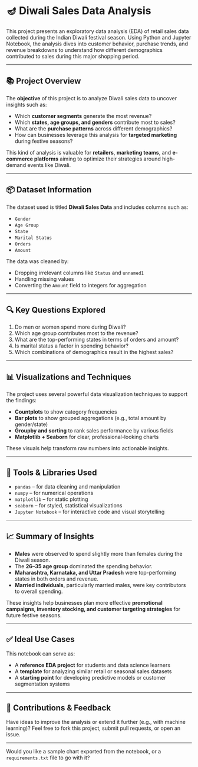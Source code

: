 
# 🪔 Diwali Sales Data Analysis

This project presents an exploratory data analysis (EDA) of retail sales data collected during the Indian Diwali festival season. Using Python and Jupyter Notebook, the analysis dives into customer behavior, purchase trends, and revenue breakdowns to understand how different demographics contributed to sales during this major shopping period.

---

## 📚 Project Overview

The **objective** of this project is to analyze Diwali sales data to uncover insights such as:

* Which **customer segments** generate the most revenue?
* Which **states, age groups, and genders** contribute most to sales?
* What are the **purchase patterns** across different demographics?
* How can businesses leverage this analysis for **targeted marketing** during festive seasons?

This kind of analysis is valuable for **retailers**, **marketing teams**, and **e-commerce platforms** aiming to optimize their strategies around high-demand events like Diwali.

---

## 📦 Dataset Information

The dataset used is titled **Diwali Sales Data** and includes columns such as:

* `Gender`
* `Age Group`
* `State`
* `Marital Status`
* `Orders`
* `Amount`

The data was cleaned by:

* Dropping irrelevant columns like `Status` and `unnamed1`
* Handling missing values
* Converting the `Amount` field to integers for aggregation

---

## 🔍 Key Questions Explored

1. Do men or women spend more during Diwali?
2. Which age group contributes most to the revenue?
3. What are the top-performing states in terms of orders and amount?
4. Is marital status a factor in spending behavior?
5. Which combinations of demographics result in the highest sales?

---

## 📊 Visualizations and Techniques

The project uses several powerful data visualization techniques to support the findings:

* **Countplots** to show category frequencies
* **Bar plots** to show grouped aggregations (e.g., total amount by gender/state)
* **Groupby and sorting** to rank sales performance by various fields
* **Matplotlib + Seaborn** for clear, professional-looking charts

These visuals help transform raw numbers into actionable insights.

---

## 🧰 Tools & Libraries Used

* `pandas` – for data cleaning and manipulation
* `numpy` – for numerical operations
* `matplotlib` – for static plotting
* `seaborn` – for styled, statistical visualizations
* `Jupyter Notebook` – for interactive code and visual storytelling

---

## 📈 Summary of Insights

* **Males** were observed to spend slightly more than females during the Diwali season.
* The **26–35 age group** dominated the spending behavior.
* **Maharashtra, Karnataka, and Uttar Pradesh** were top-performing states in both orders and revenue.
* **Married individuals**, particularly married males, were key contributors to overall spending.

These insights help businesses plan more effective **promotional campaigns, inventory stocking, and customer targeting strategies** for future festive seasons.

---

## ✅ Ideal Use Cases

This notebook can serve as:

* A **reference EDA project** for students and data science learners
* A **template** for analyzing similar retail or seasonal sales datasets
* A **starting point** for developing predictive models or customer segmentation systems

---

## 🤝 Contributions & Feedback

Have ideas to improve the analysis or extend it further (e.g., with machine learning)? Feel free to fork this project, submit pull requests, or open an issue.

---

Would you like a sample chart exported from the notebook, or a `requirements.txt` file to go with it?
